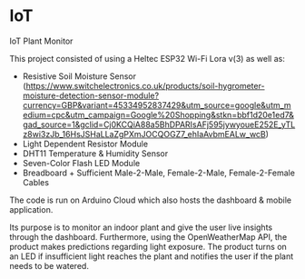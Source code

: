 # IoT
IoT Plant Monitor

This project consisted of using a Heltec ESP32 Wi-Fi Lora v(3) as well as:
- Resistive Soil Moisture Sensor (https://www.switchelectronics.co.uk/products/soil-hygrometer-moisture-detection-sensor-module?currency=GBP&variant=45334952837429&utm_source=google&utm_medium=cpc&utm_campaign=Google%20Shopping&stkn=bbf1d20e1ed7&gad_source=1&gclid=Cj0KCQiA88a5BhDPARIsAFj595jywyoueE252E_yTLz8wi3zJb_16HsJSHaLLaZgPXmJOCQOGZ7_ehIaAvbmEALw_wcB)
- Light Dependent Resistor Module
- DHT11 Temperature & Humidity Sensor
- Seven-Color Flash LED Module
- Breadboard + Sufficient Male-2-Male, Female-2-Male, Female-2-Female Cables

The code is run on Arduino Cloud which also hosts the dashboard & mobile application.

Its purpose is to monitor an indoor plant and give the user live insights through the dashboard. Furthermore, using the OpenWeatherMap API, the product makes predictions regarding light exposure. The product turns on an LED if insufficient light reaches the plant and notifies the user if the plant needs to be watered.

